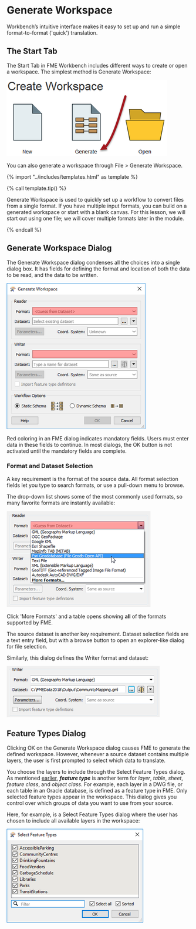 # Generate Workspace

Workbench’s intuitive interface makes it easy to set up and run a simple format-to-format ('quick') translation.

## The Start Tab

The Start Tab in FME Workbench includes different ways to create or open a workspace. The simplest method is Generate Workspace:

![](./Images/Img1.015.GettingStarted.png)

You can also generate a workspace through File > Generate Workspace.

{% import "../includes/templates.html" as template %}

{% call template.tip() %}

Generate Workspace is used to quickly set up a workflow to convert files from a single format. If you have multiple input formats, you can build on a generated workspace or start with a blank canvas. For this lesson, we will start out using one file; we will cover multiple formats later in the module.

{% endcall %}

## Generate Workspace Dialog

The Generate Workspace dialog condenses all the choices into a single dialog box. It has fields for defining the format and location of both the data to be read, and the data to be written.

![](./Images/Img1.016.GenerateWorkspaceDialog.png)

Red coloring in an FME dialog indicates mandatory fields. Users must enter data in these fields to continue. In most dialogs, the OK button is not activated until the mandatory fields are complete.

### Format and Dataset Selection

A key requirement is the format of the source data. All format selection fields let you type to search formats, or use a pull-down menu to browse.

The drop-down list shows some of the most commonly used formats, so many favorite formats are instantly available:

![](./Images/Img1.017.FormatSelect.png)

Click 'More Formats' and a table opens showing **all** of the formats supported by FME.

The source dataset is another key requirement. Dataset selection fields are a text entry field, but with a browse button to open an explorer-like dialog for file selection.

Similarly, this dialog defines the Writer format and dataset:

![](./Images/Img1.017b.WriterDefs.png)

## Feature Types Dialog

Clicking OK on the Generate Workspace dialog causes FME to generate the defined workspace. However, whenever a source dataset contains multiple layers, the user is first prompted to select which data to translate.

You choose the layers to include through the Select Feature Types dialog. As mentioned [earlier](/1.getting-started/1.03.fme-components.md), ***feature type*** is another term for *layer*, *table*, *sheet*, *feature class*, and *object class*. For example, each layer in a DWG file, or each table in an Oracle database, is defined as a feature type in FME. Only selected feature types appear in the workspace. This dialog gives you control over which groups of data you want to use from your source.

Here, for example, is a Select Feature Types dialog where the user has chosen to include all available layers in the workspace:

![](./Images/Img1.018.FeatureTypeSelect.png)

